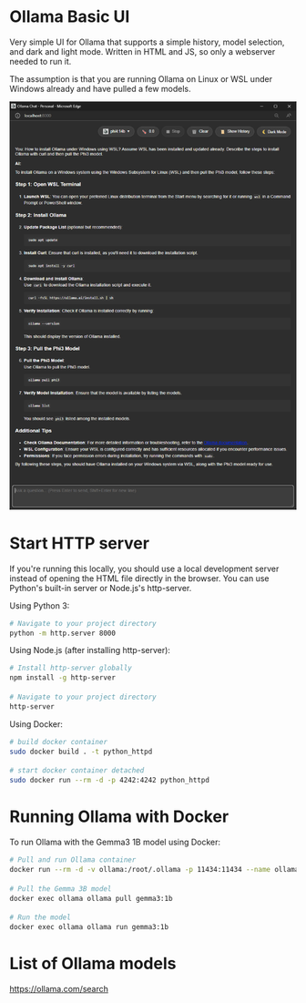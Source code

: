 # Ollama Basic UI
Very simple UI for Ollama that supports a simple history, model selection, and dark and light mode. Written in HTML and JS, so only a webserver needed to run it.

The assumption is that you are running Ollama on Linux or WSL under Windows already and have pulled a few models.

![Screenshot of UI](images/screenshot_UI.png "Screenshot of UI")

# Start HTTP server

If you're running this locally, you should use a local development server instead of opening the HTML file directly in the browser. You can use Python's built-in server or Node.js's http-server.

Using Python 3:
```bash
# Navigate to your project directory
python -m http.server 8000
```

Using Node.js (after installing http-server):
```bash
# Install http-server globally
npm install -g http-server

# Navigate to your project directory
http-server
```

Using Docker:
```bash
# build docker container
sudo docker build . -t python_httpd

# start docker container detached
sudo docker run --rm -d -p 4242:4242 python_httpd
```

# Running Ollama with Docker

To run Ollama with the Gemma3 1B model using Docker:

```bash
# Pull and run Ollama container
docker run --rm -d -v ollama:/root/.ollama -p 11434:11434 --name ollama ollama/ollama

# Pull the Gemma 3B model
docker exec ollama ollama pull gemma3:1b

# Run the model
docker exec ollama ollama run gemma3:1b
```

# List of Ollama models

https://ollama.com/search
